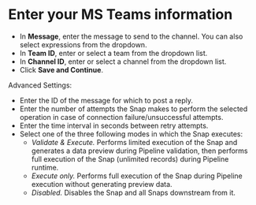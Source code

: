 # Enter your MS Teams information

* In **Message**, enter the message to send to the channel. You can also select expressions from the dropdown.
* In **Team ID**, enter or select a team from the dropdown list.
* In **Channel ID**, enter or select a channel from the dropdown list.
* Click **Save and Continue**.

Advanced Settings:

* Enter the ID of the message for which to post a reply.
* Enter the number of attempts the Snap makes to perform the selected operation in case of connection failure/unsuccessful attempts.
* Enter the time interval in seconds between retry attempts.
* Select one of the three following modes in which the Snap executes:
  * _Validate & Execute._ Performs limited execution of the Snap and generates a data preview during Pipeline validation, then performs full execution of the Snap (unlimited records) during Pipeline runtime.
  * _Execute only._ Performs full execution of the Snap during Pipeline execution without generating preview data.
  * _Disabled._ Disables the Snap and all Snaps downstream from it.
